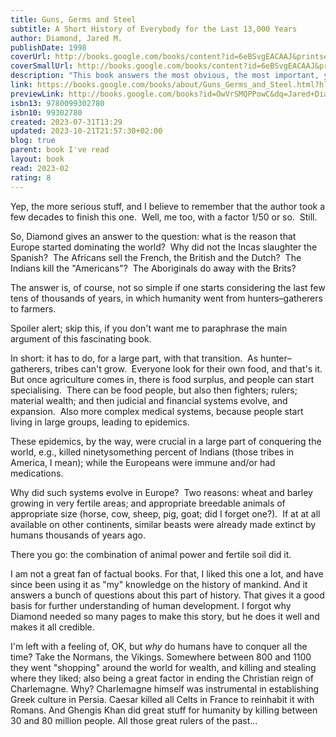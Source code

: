 ```yaml
---
title: Guns, Germs and Steel
subtitle: A Short History of Everybody for the Last 13,000 Years
author: Diamond, Jared M.
publishDate: 1998
coverUrl: http://books.google.com/books/content?id=6eBSvgEACAAJ&printsec=frontcover&img=1&zoom=1&source=gbs_api
coverSmallUrl: http://books.google.com/books/content?id=6eBSvgEACAAJ&printsec=frontcover&img=1&zoom=5&source=gbs_api
description: "This book answers the most obvious, the most important, yet the most difficult question about human history: why history unfolded so differently on different continents. Geography and biography, not race, moulded the contrasting fates of Europeans, Asians"
link: https://books.google.com/books/about/Guns_Germs_and_Steel.html?hl=&id=OwVrSMQPPowC
previewLink: http://books.google.com/books?id=OwVrSMQPPowC&dq=Jared+Diamond,+Guns,+Germs+and+Steel&hl=&as_pt=BOOKS&cd=14&source=gbs_api
isbn13: 9780099302780
isbn10: 99302780
created: 2023-07-31T13:29
updated: 2023-10-21T21:57:30+02:00
blog: true
parent: book I've read
layout: book
read: 2023-02
rating: 8
---
```

  
Yep, the more serious stuff, and I believe to remember that the author took a few decades to finish this one.  Well, me too, with a factor 1/50 or so.  Still.  
  
So, Diamond gives an answer to the question: what is the reason that Europe started dominating the world?  Why did not the Incas slaughter the Spanish?  The Africans sell the French, the British and the Dutch?  The Indians kill the "Americans"?  The Aboriginals do away with the Brits?  
  
The answer is, of course, not so simple if one starts considering the last few tens of thousands of years, in which humanity went from hunters–gatherers to farmers.    
  
Spoiler alert; skip this, if you don't want me to paraphrase the main argument of this fascinating book.  
  
In short: it has to do, for a large part, with that transition.  As hunter–gatherers, tribes can't grow.  Everyone look for their own food, and that's it.  But once agriculture comes in, there is food surplus, and people can start specialising.  There can be food people, but also then fighters; rulers; material wealth; and then judicial and financial systems evolve, and expansion.  Also more complex medical systems, because people start living in large groups, leading to epidemics.    
  
These epidemics, by the way, were crucial in a large part of conquering the world, e.g., killed ninetysomething percent of Indians (those tribes in America, I mean); while the Europeans were immune and/or had medications.  
  
Why did such systems evolve in Europe?  Two reasons: wheat and barley growing in very fertile areas; and appropriate breedable animals of appropriate size (horse, cow, sheep, pig, goat; did I forget one?).  If at at all available on other continents, similar beasts were already made extinct by humans thousands of years ago.  
  
There you go: the combination of animal power and fertile soil  did it.  
  
I am not a great fan of factual books. For that, I liked this one a lot, and have since been using it as "my" knowledge on the history of mankind. And it answers a bunch of questions about this part of history. That gives it a good basis for further understanding of human development.  I forgot why Diamond needed so many pages to make this story, but he does it well and makes it all credible.   
  
I'm left with a feeling of, OK, but _why_ do humans have to conquer all the time? Take the Normans, the Vikings. Somewhere between 800 and 1100 they went "shopping" around the world for wealth, and killing and stealing where they liked; also being a great factor in ending the Christian reign of Charlemagne. Why?  Charlemagne himself was instrumental in establishing Greek culture in Persia.  Caesar killed all Celts in France to reinhabit it with Romans. And Ghengis Khan did great stuff for humanity by killing between 30 and 80 million people.  All those great rulers of the past...  
